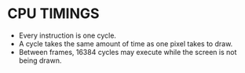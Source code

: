 # CPU TIMINGS

* Every instruction is one cycle.
* A cycle takes the same amount of time as one pixel takes to draw.
* Between frames, 16384 cycles may execute while the screen is not being drawn.